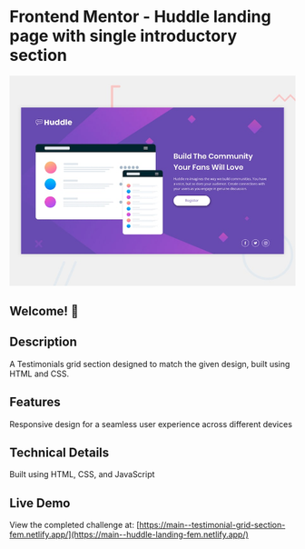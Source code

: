 # Frontend Mentor - Huddle landing page with single introductory section

![Design preview for the Huddle landing page with single introductory section](./design/desktop-preview.jpg)

## Welcome! 👋

## Description

A Testimonials grid section designed to match the given design, built using HTML and CSS.

## Features

Responsive design for a seamless user experience across different devices

## Technical Details

Built using HTML, CSS, and JavaScript

## Live Demo

View the completed challenge at: [https://main--testimonial-grid-section-fem.netlify.app/](https://main--huddle-landing-fem.netlify.app/)
